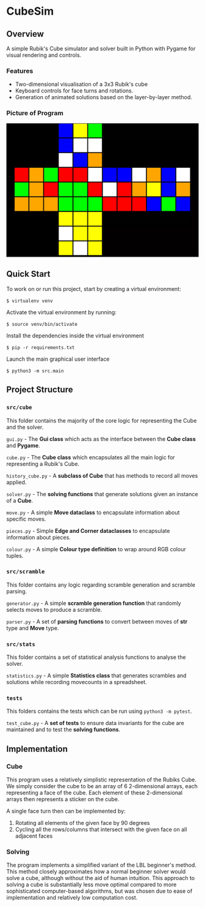 # CubeSim
## Overview
A simple Rubik's Cube simulator and solver built in Python with Pygame for visual rendering and controls.

### Features
* Two-dimensional visualisation of a 3x3 Rubik's cube
* Keyboard controls for face turns and rotations.
* Generation of animated solutions based on the layer-by-layer method.

### Picture of Program
<p align="center">
<img src="/cover.webp" width="800">
<p>

## Quick Start
To work on or run this project, start by creating a virtual environment:
```
$ virtualenv venv
```

Activate the virtual environment by running:
```
$ source venv/bin/activate
```

Install the dependencies inside the virtual environment
```
$ pip -r requirements.txt
```

Launch the main graphical user interface
```
$ python3 -m src.main
```

## Project Structure
### ``src/cube``
This folder contains the majority of the core logic for representing the Cube and the solver.

``gui.py`` - The **Gui class** which acts as the interface between the **Cube class** and **Pygame**.

``cube.py`` - The **Cube class** which encapsulates all the main logic for representing a Rubik's Cube.

``history_cube.py`` - A **subclass of Cube** that has methods to record all moves applied.

``solver.py`` - The **solving functions** that generate solutions given an instance of a **Cube**.

``move.py`` - A simple **Move dataclass** to encapsulate information about specific moves.

``pieces.py`` - Simple **Edge and Corner dataclasses** to encapsulate information about pieces.

``colour.py`` - A simple **Colour type definition** to wrap around RGB colour tuples.

### ``src/scramble``
This folder contains any logic regarding scramble generation and scramble parsing.

``generator.py`` - A simple **scramble generation function** that randomly selects moves to produce a scramble.

``parser.py`` - A set of **parsing functions** to convert between moves of **str** type and **Move** type.

### ``src/stats``
This folder contains a set of statistical analysis functions to analyse the solver.

``statistics.py`` - A simple **Statistics class** that generates scrambles and solutions while recording movecounts in a spreadsheet.

### ``tests``
This folders contains the tests which can be run using ``python3 -m pytest``.

``test_cube.py`` - A **set of tests** to ensure data invariants for the cube are maintained and to test the **solving functions**.
 
## Implementation ##
### Cube ###
This program uses a relatively simplistic representation of the Rubiks Cube. We simply consider the cube to be an array of 6 2-dimensional arrays, each representing a face of the cube. Each element of these 2-dimensional arrays then represents a sticker on the cube.

A single face turn then can be implemented by:

1. Rotating all elements of the given face by 90 degrees
2. Cycling all the rows/columns that intersect with the given face on all adjacent faces

### Solving ###
The program implements a simplified variant of the LBL beginner's method. This method closely approximates how a normal beginner solver would solve a cube, although without the aid of human intuition. This approach to solving a cube is substantially less move optimal compared to more sophisticated computer-based algorithms, but was chosen due to ease of implementation and relatively low computation cost.
